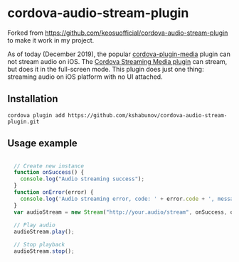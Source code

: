 <!---
 license: Licensed to the Apache Software Foundation (ASF) under one
         or more contributor license agreements.  See the NOTICE file
         distributed with this work for additional information
         regarding copyright ownership.  The ASF licenses this file
         to you under the Apache License, Version 2.0 (the
         "License"); you may not use this file except in compliance
         with the License.  You may obtain a copy of the License at

           http://www.apache.org/licenses/LICENSE-2.0

         Unless required by applicable law or agreed to in writing,
         software distributed under the License is distributed on an
         "AS IS" BASIS, WITHOUT WARRANTIES OR CONDITIONS OF ANY
         KIND, either express or implied.  See the License for the
         specific language governing permissions and limitations
         under the License.
-->

# cordova-audio-stream-plugin

Forked from https://github.com/keosuofficial/cordova-audio-stream-plugin to make it work in my project.

As of today (December 2019), the popular [cordova-plugin-media](https://github.com/apache/cordova-plugin-media) plugin can not stream audio on iOS. The [Cordova Streaming Media plugin](https://github.com/nchutchind/cordova-plugin-streaming-media) can stream, but does it in the full-screen mode. This plugin does just one thing: streaming audio on iOS platform with no UI attached.

## Installation

```
cordova plugin add https://github.com/kshabunov/cordova-audio-stream-plugin.git
```
    
## Usage example

```javascript

  // Create new instance
  function onSuccess() {
    console.log("Audio streaming success");
  }
  function onError(error) {
    console.log('Audio streaming error, code: ' + error.code + ', message: ' + error.message);
  }
  var audioStream = new Stream("http://your.audio/stream", onSuccess, onError);
  
  // Play audio
  audioStream.play();

  // Stop playback
  audioStream.stop();
  
```
